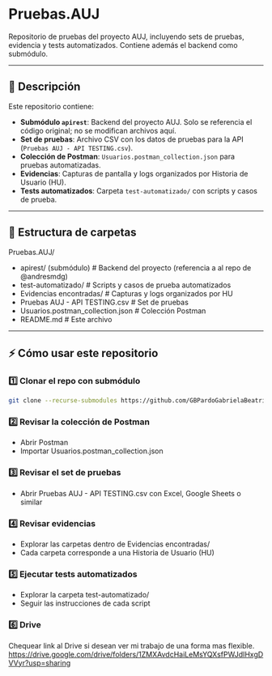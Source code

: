 
# Pruebas.AUJ

Repositorio de pruebas del proyecto AUJ, incluyendo sets de pruebas, evidencia y tests automatizados. Contiene además el backend como submódulo.

---

## 📌 Descripción

Este repositorio contiene:  

- **Submódulo `apirest`**: Backend del proyecto AUJ. Solo se referencia el código original; no se modifican archivos aquí.  
- **Set de pruebas**: Archivo CSV con los datos de pruebas para la API (`Pruebas AUJ - API TESTING.csv`).  
- **Colección de Postman**: `Usuarios.postman_collection.json` para pruebas automatizadas.  
- **Evidencias**: Capturas de pantalla y logs organizados por Historia de Usuario (HU).  
- **Tests automatizados**: Carpeta `test-automatizado/` con scripts y casos de prueba.

---

## 📂 Estructura de carpetas
Pruebas.AUJ/
-  apirest/ (submódulo) # Backend del proyecto (referencia a al repo de @andresmdg)
- test-automatizado/ # Scripts y casos de prueba automatizados
-  Evidencias encontradas/ # Capturas y logs organizados por HU
-  Pruebas AUJ - API TESTING.csv # Set de pruebas
-  Usuarios.postman_collection.json # Colección Postman
-  README.md # Este archivo

---

## ⚡ Cómo usar este repositorio

### 1️⃣ Clonar el repo con submódulo
```bash
git clone --recurse-submodules https://github.com/GBPardoGabrielaBeatriz/Pruebas.AUJ.git
```

### 2️⃣ Revisar la colección de Postman

- Abrir Postman
- Importar Usuarios.postman_collection.json

### 3️⃣ Revisar el set de pruebas

- Abrir Pruebas AUJ - API TESTING.csv con Excel, Google Sheets o similar

### 4️⃣ Revisar evidencias

- Explorar las carpetas dentro de Evidencias encontradas/
- Cada carpeta corresponde a una Historia de Usuario (HU)

### 5️⃣ Ejecutar tests automatizados

- Explorar la carpeta test-automatizado/
- Seguir las instrucciones de cada script

### 6️⃣ Drive

Chequear link al Drive si desean ver mi trabajo de una forma mas flexible.
https://drive.google.com/drive/folders/1ZMXAvdcHaiLeMsYQXsfPWJdIHxgDVVyr?usp=sharing

